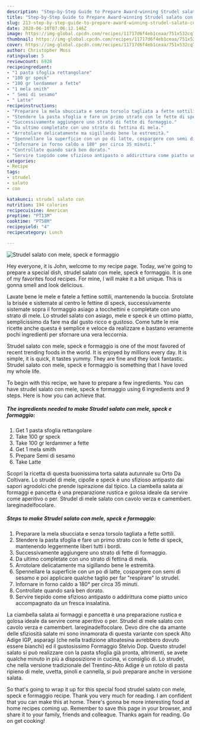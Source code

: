 ```yaml
---
description: "Step-by-Step Guide to Prepare Award-winning Strudel salato con mele, speck e formaggio"
title: "Step-by-Step Guide to Prepare Award-winning Strudel salato con mele, speck e formaggio"
slug: 213-step-by-step-guide-to-prepare-award-winning-strudel-salato-con-mele-speck-e-formaggio
date: 2020-06-10T07:06:12.146Z
image: https://img-global.cpcdn.com/recipes/11717d6f4eb1ceaa/751x532cq70/strudel-salato-con-mele-speck-e-formaggio-recipe-main-photo.jpg
thumbnail: https://img-global.cpcdn.com/recipes/11717d6f4eb1ceaa/751x532cq70/strudel-salato-con-mele-speck-e-formaggio-recipe-main-photo.jpg
cover: https://img-global.cpcdn.com/recipes/11717d6f4eb1ceaa/751x532cq70/strudel-salato-con-mele-speck-e-formaggio-recipe-main-photo.jpg
author: Christopher Moss
ratingvalue: 5
reviewcount: 6928
recipeingredient:
- "1 pasta sfoglia rettangolare"
- "100 gr speck"
- "100 gr lerdammer a fette"
- "1 mela smith"
- " Semi di sesamo"
- " Latte"
recipeinstructions:
- "Preparare la mela sbucciata e senza torsolo tagliata a fette sottili."
- "Stendere la pasta sfoglia e fare un primo strato con le fette di speck, mantenendo leggermente liberi tutti i bordi."
- "Successivamente aggiungere uno strato di fette di formaggio."
- "Da ultimo completate con uno strato di fettina di mela."
- "Arrotolare delicatamente ma sigillando bene le estremità."
- "Spennellare la superficie con un po di latte, cospargere con semi di sesamo e poi applicare qualche taglio per far &#34;respirare&#34; lo strudel."
- "Infornare in forno caldo a 180° per circa 35 minuti."
- "Controllate quando sarà ben dorato."
- "Servire tiepido come sfizioso antipasto o addirittura come piatto unico accompagnato da un fresca insalatina."
categories:
- Recipe
tags:
- strudel
- salato
- con

katakunci: strudel salato con 
nutrition: 194 calories
recipecuisine: American
preptime: "PT13M"
cooktime: "PT58M"
recipeyield: "4"
recipecategory: Lunch

---
```



![Strudel salato con mele, speck e formaggio](https://img-global.cpcdn.com/recipes/11717d6f4eb1ceaa/751x532cq70/strudel-salato-con-mele-speck-e-formaggio-recipe-main-photo.jpg)

Hey everyone, it is John, welcome to my recipe page. Today, we're going to prepare a special dish, strudel salato con mele, speck e formaggio. It is one of my favorites food recipes. For mine, I will make it a bit unique. This is gonna smell and look delicious.

Lavate bene le mele e fatele a fettine sottili, mantenendo la buccia. Srotolate la brisée e sistemate al centro le fettine di speck, successivamente sistemate sopra il formaggio asiago a tocchettini e completate con uno strato di mele. Lo strudel salato con asiago, mele e speck è un ottimo piatto, semplicissimo da fare ma dal gusto ricco e gustoso. Come tutte le mie ricette anche questa è semplice e veloce da realizzare e bastano veramente pochi ingredienti per sfornare una vera leccornia.

Strudel salato con mele, speck e formaggio is one of the most favored of recent trending foods in the world. It is enjoyed by millions every day. It is simple, it is quick, it tastes yummy. They are fine and they look fantastic. Strudel salato con mele, speck e formaggio is something that I have loved my whole life.


To begin with this recipe, we have to prepare a few ingredients. You can have strudel salato con mele, speck e formaggio using 6 ingredients and 9 steps. Here is how you can achieve that.

<!--inarticleads1-->

##### The ingredients needed to make Strudel salato con mele, speck e formaggio:

1. Get 1 pasta sfoglia rettangolare
1. Take 100 gr speck
1. Take 100 gr lerdammer a fette
1. Get 1 mela smith
1. Prepare  Semi di sesamo
1. Take  Latte


Scopri la ricetta di questa buonissima torta salata autunnale su Orto Da Coltivare. Lo strudel di mele, cipolle e speck è uno sfizioso antipasto dai sapori agrodolci che prende ispirazione dal tipico. La ciambella salata ai formaggi e pancetta è una preparazione rustica e golosa ideale da servire come aperitivo o per. Strudel di mele salato con cavolo verza e camembert. lareginadelfocolare. 

<!--inarticleads2-->

##### Steps to make Strudel salato con mele, speck e formaggio:

1. Preparare la mela sbucciata e senza torsolo tagliata a fette sottili.
1. Stendere la pasta sfoglia e fare un primo strato con le fette di speck, mantenendo leggermente liberi tutti i bordi.
1. Successivamente aggiungere uno strato di fette di formaggio.
1. Da ultimo completate con uno strato di fettina di mela.
1. Arrotolare delicatamente ma sigillando bene le estremità.
1. Spennellare la superficie con un po di latte, cospargere con semi di sesamo e poi applicare qualche taglio per far &#34;respirare&#34; lo strudel.
1. Infornare in forno caldo a 180° per circa 35 minuti.
1. Controllate quando sarà ben dorato.
1. Servire tiepido come sfizioso antipasto o addirittura come piatto unico accompagnato da un fresca insalatina.


La ciambella salata ai formaggi e pancetta è una preparazione rustica e golosa ideale da servire come aperitivo o per. Strudel di mele salato con cavolo verza e camembert. lareginadelfocolare. Devo dire che da amante delle sfiziosità salate mi sono innamorata di questa variante con speck Alto Adige IGP, asparagi (che nella tradizione altoatesina avrebbero dovuto essere bianchi) ed il gustosissimo Formaggio Stelvio Dop. Questo strudel salato si può realizzare con la pasta sfoglia già pronta, altrimenti, se avete qualche minuto in più a disposizione in cucina, vi consiglio di. Lo strudel, che nella versione tradizionale del Trentino-Alto Adige è un rotolo di pasta ripieno di mele, uvetta, pinoli e cannella, si può preparare anche in versione salata. 

So that's going to wrap it up for this special food strudel salato con mele, speck e formaggio recipe. Thank you very much for reading. I am confident that you can make this at home. There's gonna be more interesting food at home recipes coming up. Remember to save this page in your browser, and share it to your family, friends and colleague. Thanks again for reading. Go on get cooking!
